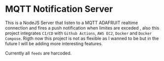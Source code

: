 # MQTT Notification Server
This is a NodeJS Server that listen to a MQTT ADAFRUIT realtime connection and fires a push notification when limites are exceded , also this project integrates `CI/CD` with `Github Actions`, `AWS EC2`, `Docker` and `Docker Compose`. Rigth now this project is not as flexible as I wanned to be but in the future I will be adding more interesting features.

Currently all `feeds` are harcoded.
